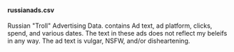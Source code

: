 #### russianads.csv
Russian "Troll" Advertising Data. contains Ad text, ad platform, clicks, spend, and various dates.
The text in these ads does not reflect my beleifs in any way. The ad text is vulgar, NSFW, and/or disheartening.

